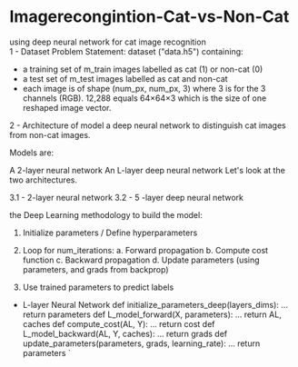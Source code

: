 # Imagerecongintion-Cat-vs-Non-Cat
using deep neural network for cat image recognition  
1 - Dataset
Problem Statement: dataset ("data.h5") containing:
- a training set of m_train images labelled as cat (1) or non-cat (0)
- a test set of m_test images labelled as cat and non-cat
- each image is of shape (num_px, num_px, 3) where 3 is for the 3 channels (RGB).
12,288  equals  64×64×3  which is the size of one reshaped image vector.

2 - Architecture of model
a deep neural network to distinguish cat images from non-cat images.

Models are:

A 2-layer neural network
An L-layer deep neural network
Let's look at the two architectures.

3.1 - 2-layer neural network
3.2 - 5 -layer deep neural network

the Deep Learning methodology to build the model:
1. Initialize parameters / Define hyperparameters
2. Loop for num_iterations:
    a. Forward propagation
    b. Compute cost function
    c. Backward propagation
    d. Update parameters (using parameters, and grads from backprop) 

3. Use trained parameters to predict labels

- L-layer Neural Network
def initialize_parameters_deep(layers_dims): ... return parameters def L_model_forward(X, parameters): ... return AL, caches def compute_cost(AL, Y): ... return cost def L_model_backward(AL, Y, caches): ... return grads def update_parameters(parameters, grads, learning_rate): ... return parameters `
